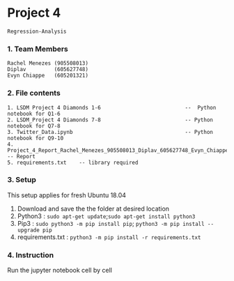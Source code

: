 # Project 4 
    Regression-Analysis
### 1. Team Members
    Rachel Menezes (905508013)
    Diplav         (605627748)
    Evyn Chiappe   (605201321)

### 2. File contents

    1. LSDM Project 4 Diamonds 1-6                           --  Python notebook for Q1-6 
    2. LSDM_Project 4 Diamonds 7-8                           -- Python notebook for Q7-8 
    3. Twitter_Data.ipynb                                    -- Python notebook for Q9-10
    4. Project_4_Report_Rachel_Menezes_905508013_Diplav_605627748_Evyn_Chiappe_605201321.pdf    -- Report
    5. requirements.txt    -- library required


### 3. Setup

This setup applies for fresh Ubuntu 18.04 
1. Download and save the the folder at desired location
2. Python3           : ```sudo apt-get update```;```sudo apt-get install python3```
3. Pip3              : ```sudo python3 -m pip install pip```; ```python3 -m pip install --upgrade pip```
4. requirements.txt  : ```python3 -m pip install -r requirements.txt```

### 4. Instruction

Run the jupyter notebook cell by cell
